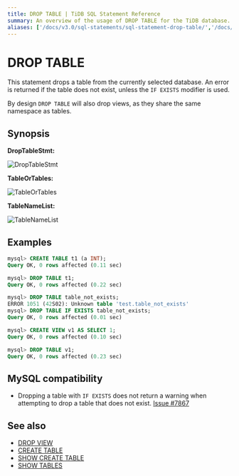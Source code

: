 ```yaml
---
title: DROP TABLE | TiDB SQL Statement Reference
summary: An overview of the usage of DROP TABLE for the TiDB database.
aliases: ['/docs/v3.0/sql-statements/sql-statement-drop-table/','/docs/v3.0/reference/sql/statements/drop-table/']
---
```


# DROP TABLE

This statement drops a table from the currently selected database. An error is returned if the table does not exist, unless the `IF EXISTS` modifier is used.

By design `DROP TABLE` will also drop views, as they share the same namespace as tables.

## Synopsis

**DropTableStmt:**

![DropTableStmt](https://docs-download.pingcap.com/media/images/docs/sqlgram/DropTableStmt.png)

**TableOrTables:**

![TableOrTables](https://docs-download.pingcap.com/media/images/docs/sqlgram/TableOrTables.png)

**TableNameList:**

![TableNameList](https://docs-download.pingcap.com/media/images/docs/sqlgram/TableNameList.png)

## Examples

```sql
mysql> CREATE TABLE t1 (a INT);
Query OK, 0 rows affected (0.11 sec)

mysql> DROP TABLE t1;
Query OK, 0 rows affected (0.22 sec)

mysql> DROP TABLE table_not_exists;
ERROR 1051 (42S02): Unknown table 'test.table_not_exists'
mysql> DROP TABLE IF EXISTS table_not_exists;
Query OK, 0 rows affected (0.01 sec)

mysql> CREATE VIEW v1 AS SELECT 1;
Query OK, 0 rows affected (0.10 sec)

mysql> DROP TABLE v1;
Query OK, 0 rows affected (0.23 sec)
```

## MySQL compatibility

* Dropping a table with `IF EXISTS` does not return a warning when attempting to drop a table that does not exist. [Issue #7867](https://github.com/pingcap/tidb/issues/7867)

## See also

* [DROP VIEW](/sql-statements/sql-statement-drop-view.md)
* [CREATE TABLE](/sql-statements/sql-statement-create-table.md)
* [SHOW CREATE TABLE](/sql-statements/sql-statement-show-create-table.md)
* [SHOW TABLES](/sql-statements/sql-statement-show-tables.md)
